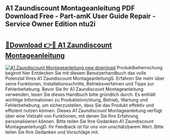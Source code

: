 ## A1 Zaundiscount Montageanleitung PDF Download Free - Part-amK User Guide Repair - Service Owner Edition ntu2i

# <h2><a href="http://df8w7ly.blite.top/?on=A1+Zaundiscount+Montageanleitung">🔗Download 👉🔴 A1 Zaundiscount Montageanleitung</a></h2>

[![A1 Zaundiscount Montageanleitung new download](https://i.imgur.com/lujVjoI.png)](http://df8w7ly.blite.top/?on=A1+Zaundiscount+Montageanleitung)
Produktbeherrschung beginnt hier Entdecken Sie mit diesem Benutzerhandbuch das volle Potenzial Ihres A1 Zaundiscount MontageanleitungS. Erfahren Sie mehr über seine Funktionen, Installationsschritte, Betriebsverfahren und Tipps zur Fehlerbehebung. Bevor Sie Ihr A1 Zaundiscount Montageanleitung verwenden, lesen Sie dieses Handbuch bitte gründlich durch. Es enthält wichtige Informationen zu Produkteinrichtung, Betrieb, Wartung und Fehlerbehebung, um sicherzustellen, dass Sie das Produkt effektiv und effizient nutzen können. Dieses A1 Zaundiscount Montageanleitung verfügt über eine Vielzahl von Funktionen, mit denen Sie Ihre Erfahrung personalisieren können. Bitte teilen Sie Ihre Gedanken A1 Zaundiscount MontageanleitungD. Ihr Feedback ist für uns von unschätzbarem Wert. Bitte teilen Sie Ihre Gedanken und Vorschläge mit.
